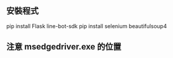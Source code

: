 ## 安裝程式

pip install Flask line-bot-sdk
pip install selenium beautifulsoup4

## 注意 msedgedriver.exe 的位置
